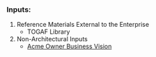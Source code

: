 ### Inputs:
1. Reference Materials External to the Enterprise
   - TOGAF Library
2. Non-Architectural Inputs
   - [Acme Owner Business Vision](../../README.md#background-story)
